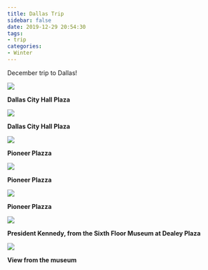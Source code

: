 ```yaml
---
title: Dallas Trip
sidebar: false
date: 2019-12-29 20:54:30
tags:
- trip
categories:
- Winter
---
```


December trip to Dallas!

<!--more-->

<img style="background:none; border:none; box-shadow:none;" src="Dallas_City_Hall_Plaza.jpeg"/>

**Dallas City Hall Plaza**

<img style="background:none; border:none; box-shadow:none;" src="Dallas_City_Hall_Plaza_1.jpeg"/>

**Dallas City Hall Plaza**

<img style="background:none; border:none; box-shadow:none;" src="Pioneer_Plazza.jpeg"/>

**Pioneer Plazza**

<img style="background:none; border:none; box-shadow:none;" src="Pioneer_Plazza_1.jpeg"/>

**Pioneer Plazza**

<img style="background:none; border:none; box-shadow:none;" src="Pioneer_Plazza_2.jpeg"/>

**Pioneer Plazza**

<img style="background:none; border:none; box-shadow:none;" src="Sixth_Floor_Museum.jpeg"/>

**President Kennedy, from the Sixth Floor Museum at Dealey Plaza**

<img style="background:none; border:none; box-shadow:none;" src="Sixth_Floor_Museum_1.jpeg"/>

**View from the museum**